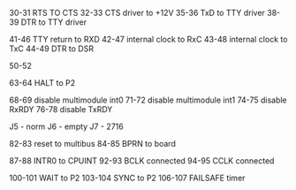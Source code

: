 30-31 RTS TO CTS
32-33 CTS driver to +12V
35-36 TxD to TTY driver
38-39 DTR to TTY driver

41-46 TTY return to RXD
42-47 internal clock to RxC
43-48 internal clock to TxC
44-49 DTR to DSR

50-52

63-64 HALT to P2

68-69 disable multimodule int0
71-72 disable multimodule int1
74-75 disable RxRDY
76-78 disable TxRDY

J5 - norm
J6 - empty
J7 - 2716

82-83 reset to multibus
84-85 BPRN to board

87-88 INTR0 to CPUINT
92-93 BCLK connected
94-95 CCLK connected

100-101 WAIT to P2
103-104 SYNC to P2
106-107 FAILSAFE timer
